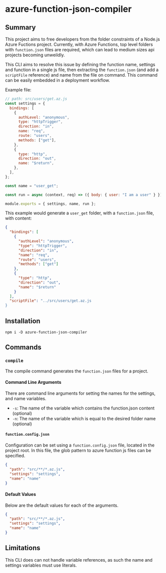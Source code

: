 # azure-function-json-compiler

## Summary

This project aims to free developers from the folder constraints of a Node.js Azure Fuctions project.
Currently, with Azure Functions, top level folders with `function.json` files are required, which can lead to medium sizes api projects becoming unweildly.

This CLI aims to resolve this issue by defining the function name, settings and function in a single js file, then extracting the `function.json` (and add a `scriptFile` reference) and name from the file on command. This command can be easily embedded in a deployment workflow.

Example file:

```javascript
// path: src/users/get.az.js
const settings = {
  bindings: [
    {
      authLevel: "anonymous",
      type: "httpTrigger",
      direction: "in",
      name: "req",
      route: "users",
      methods: ["get"],
    },
    {
      type: "http",
      direction: "out",
      name: "$return",
    },
  ],
};

const name = "user_get";

const run = async (context, req) => ({ body: { user: "I am a user" } });

module.exports = { settings, name, run };
```

This example would generate a `user_get` folder, with a `function.json` file, with content:

```json
{
  "bindings": [
    {
      "authLevel": "anonymous",
      "type": "httpTrigger",
      "direction": "in",
      "name": "req",
      "route": "users",
      "methods": ["get"]
    },
    {
      "type": "http",
      "direction": "out",
      "name": "$return"
    }
  ],
  "scriptFile": "../src/users/get.az.js
}

```

## Installation

```
npm i -D azure-function-json-compiler
```

## Commands

### `compile`

The compile command generates the `function.json` files for a project.

#### Command Line Arguments

There are command line arguments for setting the names for the settings, and name variables.

- `-s`: The name of the variable which contains the function.json content (optional)
- `-n`: The name of the variable which is equal to the desired folder name (optional)

#### `function.config.json`

Configuration can be set using a `function.config.json` file, located in the project root.
In this file, the glob pattern to azure function js files can be specified.

```json
{
  "path": "src/**/*.az.js",
  "settings": "settings",
  "name": "name"
}
```

#### Default Values

Below are the default values for each of the arguments.

```json
{
  "path": "src/**/*.az.js",
  "settings": "settings",
  "name": "name"
}
```

## Limitations

This CLI does can not handle variable references, as such the name and settings variables must use literals.
